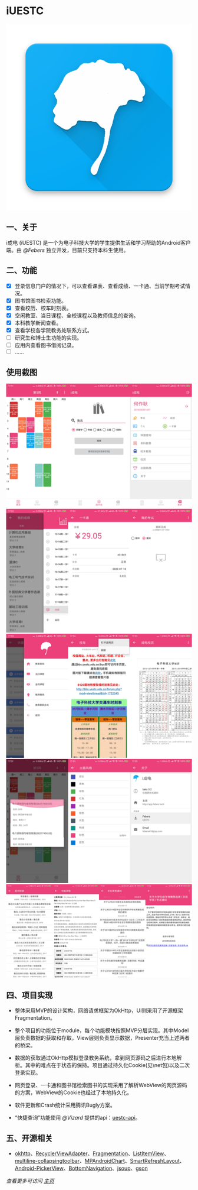 # iUESTC

<img src="https://github.com/Febers/iUESTC/blob/master/picture/app_icon.png" align=center />

## 一、关于

i成电 (iUESTC) 是一个为电子科技大学的学生提供生活和学习帮助的Android客户端。由 *@Febers* 独立开发，目前只支持本科生使用。

## 二、功能

- [x] 登录信息门户的情况下，可以查看课表、查看成绩、一卡通、当前学期考试情况。
- [x] 图书馆图书检索功能。
- [x] 查看校历、校车时刻表。
- [x] 空闲教室、当日课程、全校课程以及教师信息的查询。
- [x] 本科教学新闻查看。
- [x] 查看学校各学院教务处联系方式。
- [ ] 研究生和博士生功能的实现。
- [ ] 应用内查看图书借阅记录。
- [ ] ......

## 使用截图

<img src="https://github.com/Febers/iUESTC/blob/master/picture/sreen3.png" />

<img src="https://github.com/Febers/iUESTC/blob/master/picture/sreen1.png" />

<img src="https://github.com/Febers/iUESTC/blob/master/picture/sreen2.png" />

<img src="https://github.com/Febers/iUESTC/blob/master/picture/sreen4.png" />

<img src="https://github.com/Febers/iUESTC/blob/master/picture/sreen5.png" />


## 四、项目实现

+ 整体采用MVP的设计架构，网络请求框架为OkHttp，UI则采用了开源框架Fragmentation。

+ 整个项目的功能位于module，每个功能模块按照MVP分层实现。其中Model层负责数据的获取和存取，View层则负责显示数据，Presenter充当上述两者的桥梁。

+ 数据的获取通过OkHttp模拟登录教务系统，拿到网页源码之后进行本地解析。其中的难点在于状态的保持。项目通过持久化Cookie(见\net包)以及二次登录实现。

+ 网页登录、一卡通和图书馆检索图书的实现采用了解析WebView的网页源码的方案，WebView的Cookie也经过了本地持久化。

+ 软件更新和Crash统计采用腾讯Bugly方案。

+ “快捷查询”功能使用 *@Vizard* 提供的api：[uestc-api](https://github.com/Vizards/uestc-api)。

## 五、开源相关
+ [okhttp](https://github.com/square/okhttp)、[RecyclerViewAdapter](https://github.com/SheHuan/RecyclerViewAdapter)、[Fragmentation](https://github.com/YoKeyword/Fragmentation)、[ListItemView](https://github.com/lurbas/ListItemView)、
[multiline-collapsingtoolbar](https://github.com/opacapp/multiline-collapsingtoolbar)、[MPAndroidChart](https://github.com/PhilJay/MPAndroidChart)、[SmartRefreshLayout](https://github.com/scwang90/SmartRefreshLayout)、
[Android-PickerView](https://github.com/Bigkoo/Android-PickerView)、[BottomNavigation](https://github.com/Ashok-Varma/BottomNavigation)、[jsoup](https://github.com/jhy/jsoup)、[gson](https://github.com/google/gson)


*查看更多可访问 [主页](http://app.febers.tech)*
